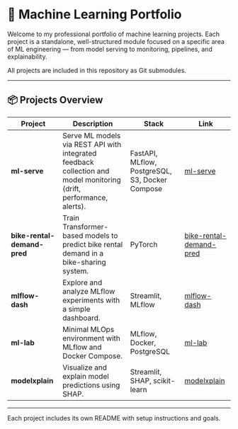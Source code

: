# 🧠 Machine Learning Portfolio

Welcome to my professional portfolio of machine learning projects. Each project is a standalone, well-structured module focused on a specific area of ML engineering — from model serving to monitoring, pipelines, and explainability.

All projects are included in this repository as Git submodules.

---

## 📦 Projects Overview

| Project | Description | Stack | Link |
|---------|-------------|-------|------|
| **ml-serve** | Serve ML models via REST API with integrated feedback collection and model monitoring (drift, performance, alerts). | FastAPI, MLflow, PostgreSQL, S3, Docker Compose | [ml-serve](./ml-serve) |
| **bike-rental-demand-pred** | Train Transformer-based models to predict bike rental demand in a bike-sharing system. | PyTorch| [bike-rental-demand-pred](./bike-rental-demand-pred) |
| **mlflow-dash** | Explore and analyze MLflow experiments with a simple dashboard. | Streamlit, MLflow | [mlflow-dash](./mlflow-dash) |
| **ml-lab** | Minimal MLOps environment with MLflow and Docker Compose. | MLflow, Docker, PostgreSQL | [ml-lab](./ml-lab) |
| **modelxplain** | Visualize and explain model predictions using SHAP. | Streamlit, SHAP, scikit-learn | [modelxplain](./modelxplain) |
---

Each project includes its own README with setup instructions and goals.
